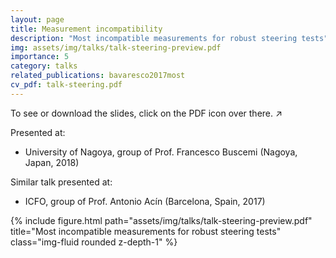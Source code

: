 ```yaml
---
layout: page
title: Measurement incompatibility
description: "Most incompatible measurements for robust steering tests"
img: assets/img/talks/talk-steering-preview.pdf
importance: 5
category: talks
related_publications: bavaresco2017most
cv_pdf: talk-steering.pdf
---
```


To see or download the slides, click on the PDF icon over there. ↗️

Presented at: 

- University of Nagoya, group of Prof. Francesco Buscemi (Nagoya, Japan, 2018)

Similar talk presented at:

- ICFO, group of Prof. Antonio Acín (Barcelona, Spain, 2017)


<div class="row">
    <div class="col-sm mt-3 mt-md-0">
        {% include figure.html path="assets/img/talks/talk-steering-preview.pdf" title="Most incompatible measurements for robust steering tests" class="img-fluid rounded z-depth-1" %}
    </div>
    

